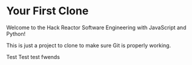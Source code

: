# Your First Clone

Welcome to the Hack Reactor Software Engineering with JavaScript and Python!

This is just a project to clone to make sure Git is properly working.

Test Test test fwends
